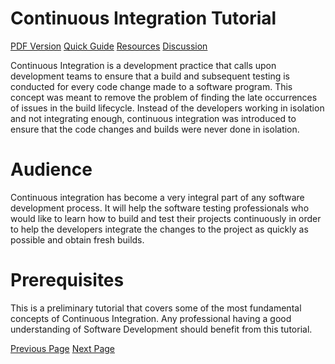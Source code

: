 # Continuous Integration Tutorial
[PDF Version](../continuous_integration/continuous_integration_pdf_version.md)
[Quick Guide](../continuous_integration/continuous_integration_quick_guide.md)
[Resources](../continuous_integration/continuous_integration_useful_resources.md)
[Discussion](../continuous_integration/continuous_integration_discussion.md)

Continuous Integration is a development practice that calls upon development teams to ensure that a build and subsequent testing is conducted for every code change made to a software program. This concept was meant to remove the problem of finding the late occurrences of issues in the build lifecycle. Instead of the developers working in isolation and not integrating enough, continuous integration was introduced to ensure that the code changes and builds were never done in isolation.

# Audience
Continuous integration has become a very integral part of any software development process. It will help the software testing professionals who would like to learn how to build and test their projects continuously in order to help the developers integrate the changes to the project as quickly as possible and obtain fresh builds.

# Prerequisites
This is a preliminary tutorial that covers some of the most fundamental concepts of Continuous Integration. Any professional having a good understanding of Software Development should benefit from this tutorial.


[Previous Page](../continuous_integration/index.md) [Next Page](../continuous_integration/continuous_integration_overview.md) 
